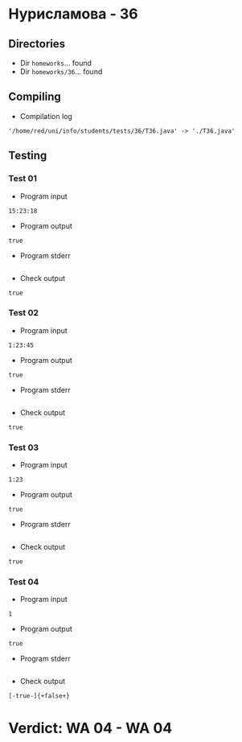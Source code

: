 # Нурисламова - 36
## Directories
- Dir `homeworks`... found
- Dir `homeworks/36`... found
## Compiling
- Compilation log
```
'/home/red/uni/info/students/tests/36/T36.java' -> './T36.java'

```
## Testing
### Test 01
- Program input
```
15:23:18

```
- Program output
```
true

```
- Program stderr
```

```
- Check output
```
true

```
### Test 02
- Program input
```
1:23:45

```
- Program output
```
true

```
- Program stderr
```

```
- Check output
```
true

```
### Test 03
- Program input
```
1:23

```
- Program output
```
true

```
- Program stderr
```

```
- Check output
```
true

```
### Test 04
- Program input
```
1

```
- Program output
```
true

```
- Program stderr
```

```
- Check output
```
[-true-]{+false+}

```
# Verdict: **WA 04** - WA 04
